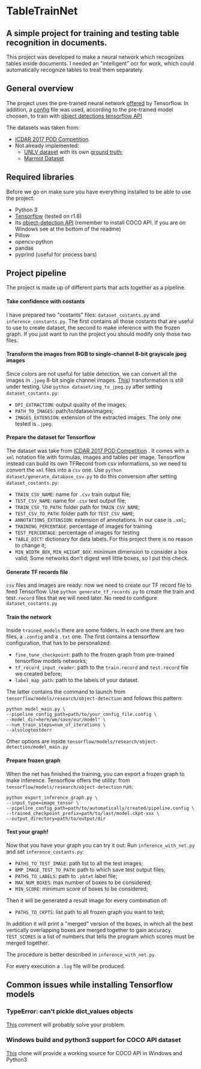 # TableTrainNet
## A simple project for training and testing table recognition in documents.
This project was developed to make a neural network which recognizes tables inside documents.
I needed an "intelligent" ocr for work, which could automatically recognize tables to treat them separately.

## General overview
The project uses the pre-trained neural network 
[offered](https://github.com/tensorflow/models/blob/master/research/object_detection/g3doc/detection_model_zoo.md)
by Tensorflow. In addition, a 
[config](https://github.com/tensorflow/models/tree/master/research/object_detection/samples/configs)
file was used, according to the pre-trained model choosen, to train with 
[object detections tensorflow API](https://github.com/tensorflow/models/tree/master/research/object_detection#tensorflow-object-detection-api)

The datasets was taken from:
* [ICDAR 2017 POD Competition](http://www.icst.pku.edu.cn/cpdp/ICDAR2017_PODCompetition/dataset.html).
* Not already implemented:
    * [UNLV dataset](https://github.com/tesseract-ocr/tesseract/wiki/UNLV-Testing-of-Tesseract#downloading-the-images)
    with its own
    [ground truth](http://www.iapr-tc11.org/mediawiki/index.php?title=Table_Ground_Truth_for_the_UW3_and_UNLV_datasets);
    * [Marmot Dataset](http://www.icst.pku.edu.cn/cpdp/data/marmot_data.htm)

## Required libraries
Before we go on make sure you have everything installed to be able to use the project:
* Python 3
* [Tensorflow](https://www.tensorflow.org/) (tested on r1.8)
* Its [object-detection API](https://github.com/tensorflow/models/tree/master/research/object_detection#tensorflow-object-detection-api)
(remember to install COCO API. If you are on Windows see at the bottom of the readme)
* Pillow
* opencv-python
* pandas
* pyprind (useful for process bars)

## Project pipeline
The project is made up of different parts that acts together as a pipeline.

#### Take confidence with costants
I have prepared two "costants" files: `dataset_costants.py` and `inference_constants.py`.
The first contains all those costants that are useful to use to create dataset, the second to make
inference with the frozen graph. If you just want to run the project you should modify only those two files.
 
#### Transform the images from RGB to single-channel 8-bit grayscale jpeg images
Since colors are not useful for table detection, we can convert all the images in `.jpeg` 8-bit single channel images.
[This](https://www.researchgate.net/publication/320243569_Table_Detection_Using_Deep_Learning))
transformation is still under testing.
Use `python dataset/img_to_jpeg.py` after setting `dataset_costants.py`:
* `DPI_EXTRACTION`: output quality of the images;
* `PATH_TO_IMAGES`: path/to/datase/images;
* `IMAGES_EXTENSION`: extension of the extracted images. The only one tested is `.jpeg`.

#### Prepare the dataset for Tensorflow
The dataset was take from 
[ICDAR 2017 POD Competition](http://www.icst.pku.edu.cn/cpdp/ICDAR2017_PODCompetition/dataset.html)
. It comes with a `xml` notation file with formulas, images and tables per image.
Tensorflow instead can build its own TFRecord from csv informations, so we need to convert
the `xml` files into a `csv` one.
Use `python dataset/generate_database_csv.py` to do this conversion after setting `dataset_costants.py`:
* `TRAIN_CSV_NAME`: name for `.csv` train output file; 
* `TEST_CSV_NAME`: name for `.csv` test output file;
* `TRAIN_CSV_TO_PATH`: folder path for `TRAIN_CSV_NAME`;
* `TEST_CSV_TO_PATH`: folder path for `TEST_CSV_NAME`;
* `ANNOTATIONS_EXTENSION`: extension of annotations. In our case is `.xml`;
* `TRAINING_PERCENTAGE`: percentage of images for training
* `TEST_PERCENTAGE`: percentage of images for testing
* `TABLE_DICT`: dictionary for data labels. For this project there is no reason to change it;
* `MIN_WIDTH_BOX`, `MIN_HEIGHT_BOX`: minimum dimension to consider a box valid;
Some networks don't digest well little boxes, so I put this check.

#### Generate TF records file
`csv` files and images are ready: now we need to create our TF record file to feed Tensorflow.
Use `python generate_tf_records.py` to create the train and test`.record` files that we will need later. No need to configure
`dataset_costants.py`

#### Train the network
Inside `trained_models` there are some folders. In each one there are two files, a `.config` and a `.txt` one.
The first contains a tensorflow configuration, that has to be personalized:
* `fine_tune_checkpoint`: path to the frozen graph from pre-trained tensorflow models networks;
* `tf_record_input_reader`: path to the `train.record` and `test.record` file we created before;
* `label_map_path`: path to the labels of your dataset.

The latter contains the command to launch from `tensorflow/models/research/object-detection`
and follows this pattern:
```angular2html
python model_main.py \
--pipeline_config_path=path/to/your_config_file.config \
--model_dir=here/we/save/our/model" \ 
--num_train_steps=num_of_iterations \
--alsologtostderr
```
Other options are inside `tensorflow/models/research/object-detection/model_main.py`

#### Prepare frozen graph
When the net has finished the training, you can export a frozen graph to make inference.
Tensorflow offers the utility: from `tensorflow/models/research/object-detection` run:
```angular2html
python export_inference_graph.py \ 
--input_type=image_tensor \
--pipeline_config_path=path/to/automatically/created/pipeline.config \ 
--trained_checkpoint_prefix=path/to/last/model.ckpt-xxx \
--output_directory=path/to/output/dir
```

#### Test your graph!
Now that you have your graph you can try it out:
Run `inference_with_net.py` and set `inference_costants.py`:
* `PATHS_TO_TEST_IMAGE`: path list to all the test images;
* `BMP_IMAGE_TEST_TO_PATH`: path to which save test output files;
* `PATHS_TO_LABELS`: path to `.pbtxt` label file;
* `MAX_NUM_BOXES`: max number of boxes to be considered;
* `MIN_SCORE`: minimum score of boxes to be considered;

Then it will be generated a result image for every combination of:
* `PATHS_TO_CKPTS`: list path to all frozen graph you want to test;

In addition it will print a "merged" version of the boxes, in which
all the best vertically overlapping boxes are merged together to gain accuracy. `TEST_SCORES` is a list of
numbers that tells the program which scores must be merged together.

The procedure is better described in `inference_with_net.py`.

For every execution a `.log` file will be produced.


## Common issues while installing Tensorflow models
### TypeError: can't pickle dict_values objects
[This](https://github.com/tensorflow/models/issues/4780#issuecomment-405441448)
comment will probably solve your problem.

### Windows build and python3 support for COCO API dataset
[This](https://github.com/philferriere/cocoapi)
clone will provide a working source for COCO API in Windows and Python3

